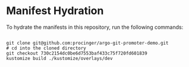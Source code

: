 
# Manifest Hydration

To hydrate the manifests in this repository, run the following commands:

```shell

git clone git@github.com:procinger/argo-git-promoter-demo.git
# cd into the cloned directory
git checkout 730c2154dc0be6d7553baf433c75f720fd601839
kustomize build ./kustomize/overlays/dev
```